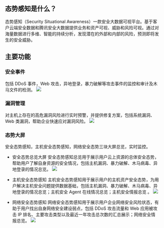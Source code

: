 ## 态势感知是什么？
态势感知（Security Situational Awareness）一款安全大数据可视平台。基于客户云端安全数据和腾讯安全大数据提供业务和资产可视、威胁和风险可视。通过对海量数据进行多维、智能的持续分析，发现潜在的外部和内部的风险，预测即将发生的安全威胁。

## 主要功能
### 安全事件
包括 DDoS 事件，Web 攻击，异地登录，暴力破解等攻击事件的监控和审计及木马文件的检测。
![](https://main.qcloudimg.com/raw/eb8926e306187d7352aa0287c862d618.png)

### 漏洞管理
对主机上存在的高危漏洞风险进行实时预警，并提供修复方案，包括系统漏洞、Web 类漏洞，帮助企业快速应对漏洞风险。
![](https://main.qcloudimg.com/raw/3901d1e867e8e14abacbc56cbf51d41c.png)

### 态势大屏
安全态势感知，主机安全态势感知，网络安全态势三块大屏总览，实时监控。
- 安全态势总览大屏
安全态势感知总览用于展示用户云上资源的总体安全态势，帮助用户了解自身资源的安全情况，包括主机漏洞、暴力破解、木马病毒、异地登录的情况总览。
![](https://main.qcloudimg.com/raw/56caee8d9ac3ba0056ede60a795f955b.png)

- 主机安全态势感知
主机安全态势感知用于展示用户的主机资产安全态势，为用户解决主机安全问题提供数据基础，包括主机漏洞、暴力破解、木马病毒、异地登录的情况总览；主机安全 Agent 在线情况总览；主机安全情报总览 。
![](https://main.qcloudimg.com/raw/9794c163bab104f0ebf5d61e25349d2a.png)

- 网络安全态势感知
网络安全态势感知用于展示用户企业网络安全风险状态，有助于用户找出自身网络安全建设弱点，包括 DDoS 攻击流量和 Web 应用被攻击 IP 排名、主要攻击类型以及最近一年攻击总次数的汇总展示；网络安全情报总览。
![](https://main.qcloudimg.com/raw/a90eac315e7d1ac51f03a6558fe54b14.png)
